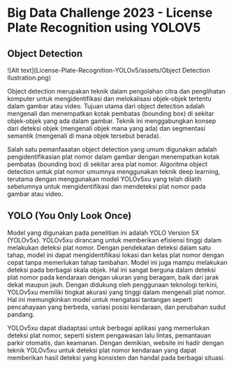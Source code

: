 # Big Data Challenge 2023 - License Plate Recognition using YOLOV5

## Object Detection
![Alt text](License-Plate-Recognition-YOLOv5/assets/Object Detection Ilustration.png)

Object detection merupakan teknik dalam pengolahan citra dan penglihatan komputer untuk mengidentifikasi dan melokalisasi objek-objek tertentu dalam gambar atau video. Tujuan utama dari object detection adalah mengenali dan menempatkan kotak pembatas (bounding box) di sekitar objek-objek yang ada dalam gambar. Teknik ini menggabungkan konsep dari deteksi objek (mengenali objek mana yang ada) dan segmentasi semantik (mengenali di mana objek tersebut berada).

Salah satu pemanfaaatan object detection yang umum digunakan adalah pengidentifikasian plat nomor dalam gambar dengan menempatkan kotak pembatas (bounding box) di sekitar area plat nomor. Algoritma object detection untuk plat nomor umumnya menggunakan teknik deep learning, terutama dengan menggunakan model YOLOv5xu yang telah dilatih sebelumnya untuk mengidentifikasi dan mendeteksi plat nomor pada gambar atau video.


## YOLO (You Only Look Once)
Model yang digunakan pada penelitian ini adalah YOLO Version 5X (YOLOv5x). YOLOv5xu dirancang untuk memberikan efisiensi tinggi dalam melakukan deteksi plat nomor. Dengan pendekatan deteksi dalam satu tahap, model ini dapat mengidentifikasi lokasi dan kelas plat nomor dengan cepat tanpa memerlukan tahap tambahan. Model ini juga mampu melakukan deteksi pada berbagai skala objek. Hal ini sangat berguna dalam deteksi plat nomor pada kendaraan dengan ukuran yang beragam, baik dari jarak dekat maupun jauh. Dengan didukung oleh penggunaan teknologi terkini, YOLOv5xu memiliki tingkat akurasi yang tinggi dalam mengenali plat nomor. Hal ini memungkinkan model untuk mengatasi tantangan seperti pencahayaan yang berbeda, variasi posisi kendaraan, dan perubahan sudut pandang.

YOLOv5xu dapat diadaptasi untuk berbagai aplikasi yang memerlukan deteksi plat nomor, seperti sistem pengawasan lalu lintas, pemantauan parkir otomatis, dan keamanan. Dengan demikian, website ini hadir dengan teknik YOLOv5xu untuk deteksi plat nomor kendaraan yang dapat memberikan hasil deteksi yang konsisten dan handal pada berbagai situasi.
